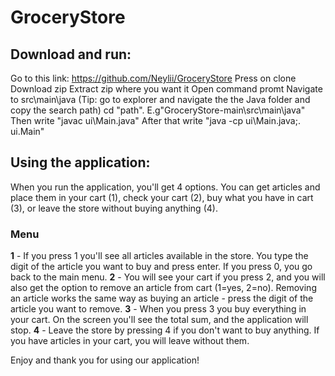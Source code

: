 # GroceryStore

## Download and run:
Go to this link: https://github.com/Neylii/GroceryStore
Press on clone
Download zip
Extract zip where you want it
Open command promt
Navigate to src\main\java (Tip: go to explorer and navigate the the Java folder and copy the search path) cd "path". E.g"GroceryStore-main\src\main\java"
Then write "javac ui\Main.java"
After that write "java -cp ui\Main.java;. ui.Main"

## Using the application:
When you run the application, you'll get 4 options. You can get articles and place them in your cart (1), check your cart (2), buy what you have in cart (3), or leave the store without buying anything (4).

### Menu
**1** - If you press 1 you'll see all articles available in the store. You type the digit of the article you want to buy and press enter. If you press 0,  you go back to the main menu.
**2** - You will see your cart if you press 2, and you will also get the option to remove an article from cart (1=yes, 2=no). Removing an article works the same way as buying an article - press the digit of the article you want to remove.
**3** - When you press 3 you buy everything in your cart. On the screen you'll see the total sum, and the application will stop.
**4** - Leave the store by pressing 4 if you don't want to buy anything. If you have articles in your cart, you will leave without them.

Enjoy and thank you for using our application!
